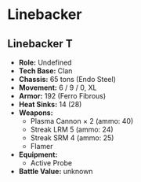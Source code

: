 # Linebacker
## Linebacker T
- **Role:** Undefined
- **Tech Base:** Clan
- **Chassis:** 65 tons (Endo Steel)
- **Movement:** 6 / 9 / 0, XL
- **Armor:** 192 (Ferro Fibrous)
- **Heat Sinks:** 14 (28)
- **Weapons:**
  - Plasma Cannon × 2 (ammo: 40)
  - Streak LRM 5 (ammo: 24)
  - Streak SRM 4 (ammo: 25)
  - Flamer
- **Equipment:**
  - Active Probe
- **Battle Value:** unknown

